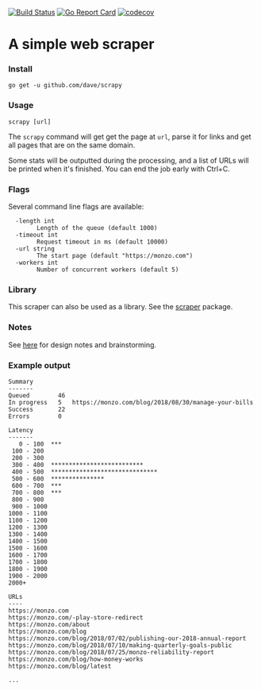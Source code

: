 [![Build Status](https://travis-ci.org/dave/scrapy.svg?branch=master)](https://travis-ci.org/dave/scrapy) 
[![Go Report Card](https://goreportcard.com/badge/github.com/dave/scrapy)](https://goreportcard.com/report/github.com/dave/scrapy) 
[![codecov](https://codecov.io/gh/dave/scrapy/branch/master/graph/badge.svg)](https://codecov.io/gh/dave/scrapy)

# A simple web scraper

### Install

```
go get -u github.com/dave/scrapy
```

### Usage

```
scrapy [url]
```

The `scrapy` command will get get the page at `url`, parse it for links and get all pages that are 
on the same domain.

Some stats will be outputted during the processing, and a list of URLs will be printed when it's 
finished. You can end the job early with Ctrl+C.

### Flags

Several command line flags are available:

```
  -length int
    	Length of the queue (default 1000)
  -timeout int
    	Request timeout in ms (default 10000)
  -url string
    	The start page (default "https://monzo.com")
  -workers int
    	Number of concurrent workers (default 5)
```

### Library

This scraper can also be used as a library. See the [scraper](https://godoc.org/github.com/dave/scrapy/scraper) package.

### Notes

See [here](https://github.com/dave/scrapy/blob/master/NOTES.md) for design notes and brainstorming.

### Example output

```
Summary
-------
Queued        46
In progress   5   https://monzo.com/blog/2018/08/30/manage-your-bills
Success       22
Errors        0   

Latency
-------
   0 - 100  ***
 100 - 200 
 200 - 300 
 300 - 400  **************************
 400 - 500  ******************************
 500 - 600  ***************
 600 - 700  ***
 700 - 800  ***
 800 - 900 
 900 - 1000
1000 - 1100
1100 - 1200
1200 - 1300
1300 - 1400
1400 - 1500
1500 - 1600
1600 - 1700
1700 - 1800
1800 - 1900
1900 - 2000
2000+ 

URLs
----
https://monzo.com
https://monzo.com/-play-store-redirect
https://monzo.com/about
https://monzo.com/blog
https://monzo.com/blog/2018/07/02/publishing-our-2018-annual-report
https://monzo.com/blog/2018/07/10/making-quarterly-goals-public
https://monzo.com/blog/2018/07/25/monzo-reliability-report
https://monzo.com/blog/how-money-works
https://monzo.com/blog/latest

...
```